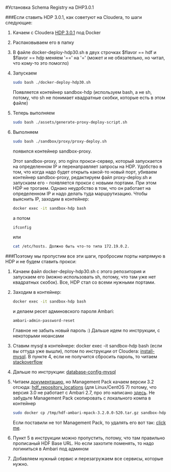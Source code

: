 #Установка Schema Registry на DHP3.0.1

###Если ставить HDP 3.0.1, как советуют на Cloudera, то шаги следующие:

1. Качаем с Сloudera [HDP 3.0.1](https://www.cloudera.com/downloads/hortonworks-sandbox/hdp.html) под Docker 

2. Распаковываем его в папку

3. В файле docker-deploy-hdp30.sh в двух строчках $flavor == hdf и $flavor == hdp меняем '==' на '=' (может и не обязательно, но читал, что кому-то это помогло)

4. Запускаем
    ```bash
    sudo bash ./docker-deploy-hdp30.sh
    ```
    Появляется контейнер sandbox-hdp (используем bash, а не sh, потому, что sh не понимает квадратные скобки, которые есть в этом файле) 

5. Теперь выполняем 
    ```bash
    sudo bash ./assets/generate-proxy-deploy-script.sh
   ```

6. Выполняем 
    ```bash
   sudo bash ./sandbox/proxy/proxy-deploy.sh
   ```
   появился контейнер sandbox-proxy. 

    Этот sandbox-proxy, это nginx прокси-сервер, который запускается на определенном IP и перенаправляет запросы на HDP. Удобство в том, что когда надо будет открыть какой-то новый порт, убиваем контейнер sandbox-proxy, редактируем файл proxy-deploy.sh и запускаем его - появляется прокси с новыми портами. При этом HDP не трогаем. Однако неудобство в том, что он работает на определенном IP и надо делать туда маршрутизацию. Чтобы выяснить IP, заходим в контейнер:
     ```bash
   docker exec -it sandbox-hdp bash
   ```
   а потом 
   ```bash
   ifconfig
   ```
    или 
    ```bash
   cat /etc/hosts. Должно быть что-то типа 172.19.0.2.
    ```
   
###Поэтому мы пропустим все эти шаги, пробросим порты напрямую в HDP и не будем ставить прокси:
1. Качаем файл docker-deploy-hdp30.sh с этого репозитория и запускаем его (можно использовать sh, потому, что там уже нет квадратных скобок). Все, HDP стал со всеми нужными портами.

2. Заходим в контейнер:
    ```bash
    docker exec -it sandbox-hdp bash
    ```
    и делаем ресет админовского пароля Ambari: 
    ```bash
    ambari-admin-password-reset
    ``` 
	Главное не забыть новый пароль :) Дальше идем по инструкции, с некоторыми нюансами
3. Ставим mysql в контейнере: docker exec -it sandbox-hdp bash (если вы оттуда уже вышли), потом по инструкции от Сloudera:
	[install-mysql](https://docs.cloudera.com/HDPDocuments/HDF3/HDF-3.0.1.1/bk_installing-hdf-on-hdp/content/install-mysql.html).
	В пункте 4, если не получится сбросить пароль, то читаем [stackoverflow](https://stackoverflow.com/questions/41645309/mysql-error-access-denied-for-user-rootlocalhost)

4. Дальше по инструкции: [database-config-mysql](https://docs.cloudera.com/HDPDocuments/HDF3/HDF-3.0.1.1/bk_installing-hdf-on-hdp/content/database-config-mysql.html)

5. Читаем [документацию](https://docs.cloudera.com/HDPDocuments/HDF3/HDF-3.0.1.1/bk_installing-hdf-on-hdp/content/ch_install-mpack.html), но Management Pack качаем 
	версии 3.2 отсюда: [hdf_repository_locations](https://docs.cloudera.com/HDPDocuments/HDF3/HDF-3.2.0/release-notes/content/hdf_repository_locations.html) (для Linux/CentOS 7) 
	потому, что версия 3.0 не работает с Ambari 2.7, про это написано [здесь](https://community.cloudera.com/t5/Support-Questions/Need-help-installing-HDF-onto-HDP-3-0-HDF-Base-URL/td-p/187725). 
	Не забудьте Management Pack скопировать с локального компа в контейнер
	```bash
    sudo docker cp /tmp/hdf-ambari-mpack-3.2.0.0-520.tar.gz sandbox-hdp:/tmp/
    ```
	Если поставили не тот Management Pack, то удалять его вот так: [click me](https://community.cloudera.com/t5/Support-Questions/Remove-HDF-mpack/td-p/200140).
	
6. Пункт 5 в инструкции можно пропустить, потому, что там правильно прописаный HDF Base URL. Но если захотите поменять, то надо логиниться в Ambari под админом 

7. Добавляем нужный сервис и перезагружаем все сервисы, которые нужно.

 



